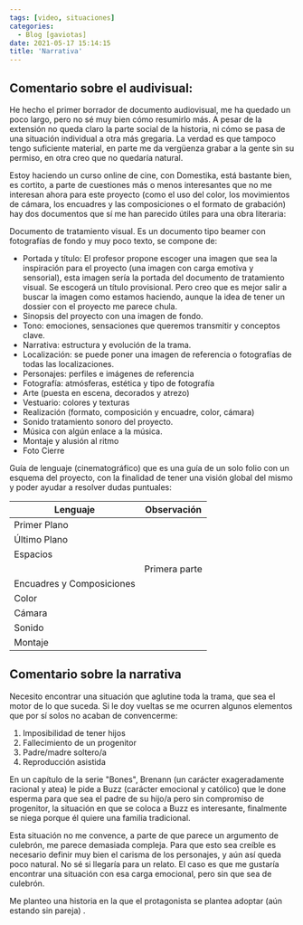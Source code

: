 ```yaml
---
tags: [video, situaciones]
categories:
  - Blog [gaviotas]
date: 2021-05-17 15:14:15
title: 'Narrativa'
---
```


## Comentario sobre el audivisual:

He hecho el primer borrador de documento audiovisual, me ha quedado un poco largo, pero no sé muy bien cómo resumirlo más. A pesar de la extensión no queda claro la parte social de la historia, ni cómo se pasa de una situación individual a otra más gregaria. La verdad es que tampoco tengo suficiente material, en parte me da vergüenza grabar a la gente sin su permiso, en otra creo que no quedaría natural. 

Estoy haciendo un curso online de cine, con Domestika, está bastante bien, es cortito, a parte de cuestiones más o menos interesantes que no me interesan ahora para este proyecto (como el uso del color, los movimientos de cámara, los encuadres y las composiciones o el formato de grabación) hay dos documentos que sí me han parecido útiles para una obra literaria:

Documento de tratamiento visual. Es un documento tipo beamer con fotografías de fondo y muy poco texto, se compone de:

- Portada y título: El profesor propone escoger una imagen que sea la inspiración para el proyecto (una imagen con carga emotiva y sensorial), esta imagen sería la portada del documento de tratamiento visual. Se escogerá un título provisional. Pero creo que es mejor salir a buscar la imagen como estamos haciendo, aunque la idea de tener un dossier con el proyecto me parece chula.
- Sinopsis del proyecto con una imagen de fondo.
- Tono: emociones, sensaciones que queremos transmitir y conceptos clave.
- Narrativa: estructura y evolución de la trama.
- Localización: se puede poner una imagen de referencia o fotografías de todas las localizaciones.
- Personajes: perfiles e imágenes de referencia
- Fotografía: atmósferas, estética y tipo de fotografía
- Arte (puesta en escena, decorados y atrezo)
- Vestuario: colores y texturas
- Realización (formato, composición y encuadre, color, cámara)
- Sonido tratamiento sonoro del proyecto.
- Música con algún enlace a la música.
- Montaje y alusión al ritmo
- Foto Cierre

Guía de lenguaje (cinematográfico) que es una guía de un solo folio con un esquema del proyecto, con la finalidad de tener una visión global del mismo y poder ayudar a resolver dudas puntuales:

| Lenguaje  | Observación |
|----|----|
| Primer Plano | |
| Último Plano | |
| Espacios | |
| | Primera parte | Segunda parte |
| Encuadres y Composiciones | | |
| Color | | |
| Cámara | | |
| Sonido | | |
| Montaje | | |


## Comentario sobre la narrativa

Necesito encontrar una situación que aglutine toda la trama, que sea el motor de lo que suceda. Si le doy vueltas se me ocurren algunos elementos que por sí solos no acaban de convencerme:

1. Imposibilidad de tener hijos
2. Fallecimiento de un progenitor
3. Padre/madre soltero/a 
4. Reproducción asistida

En un capítulo de la serie "Bones", Brenann (un carácter exageradamente racional y atea) le pide a Buzz  (carácter emocional y católico) que le done esperma para que sea el padre de su hijo/a pero sin compromiso de progenitor, la situación en que se coloca a Buzz es interesante, finalmente se niega porque él quiere una familia tradicional. 

Esta situación no me convence, a parte de que parece un argumento de culebrón, me parece demasiada compleja. Para que esto sea creíble es necesario definir muy bien el carisma de los personajes, y aún así queda poco natural. No sé si llegaría para un relato. El caso es que me gustaría encontrar una situación con esa carga emocional, pero sin que sea de culebrón.

Me planteo una historia en la que el protagonista se plantea adoptar (aún estando sin pareja) .
